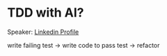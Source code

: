 # TDD with AI?

Speaker: [Linkedin Profile](https://www.linkedin.com/mwlite/profile/in/matthias-geisler-44b21a2a2/)

write failing test -> write code to pass test -> refactor

